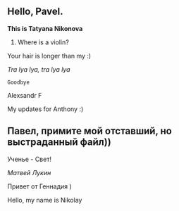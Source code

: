 ## Hello, Pavel.

**This is Tatyana Nikonova**

1. Where is a violin?

Your hair is longer than my :)

_Tra lya lya, tra lya lya_

    Goodbye

Alexsandr F

My updates for Anthony :)


## Павел, примите мой отставший, но выстраданный файл))

Ученье - Свет!

_Матвей Лукин_

Привет от Геннадия )

Hello, my name is Nikolay
